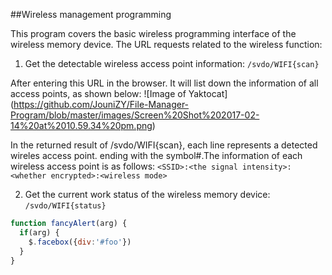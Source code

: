 ##Wireless management programming

This program covers the basic wireless programming interface of the wireless memory device.
The URL requests related to the wireless function:

1. Get the detectable wireless access point information: 
`/svdo/WIFI{scan}`

After entering this URL in the browser. It will list down the information of all access points, as shown below:
![Image of Yaktocat]
(https://github.com/JouniZY/File-Manager-Program/blob/master/images/Screen%20Shot%202017-02-14%20at%2010.59.34%20pm.png)

In the returned result of /svdo/WIFI{scan}, each line represents a detected wireles access point. ending with the symbol#.The information of each wireless access point is as follows:
`<SSID>:<the signal intensity>:<whether encrypted>:<wireless mode>`

2. Get the current work status of the wireless memory device: 
`/svdo/WIFI{status}`














```javascript
function fancyAlert(arg) {
  if(arg) {
    $.facebox({div:'#foo'})
  }
}
```

